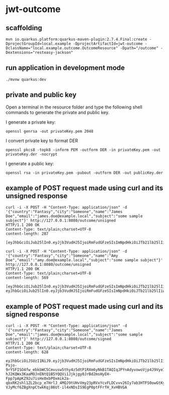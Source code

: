 # jwt-outcome

## scaffolding

```shell
mvn io.quarkus.platform:quarkus-maven-plugin:2.7.4.Final:create -DprojectGroupId=local.example -DprojectArtifactId=jwt-outcome -DclassName="local.example.outcome.OutcomeResource" -Dpath="/outcome" -Dextensions="resteasy-jackson"
```

## run application in development mode

```shell
./mvnw quarkus:dev
```

## private and public key

Open a terminal in the resource folder and type the following shell commands to generate the private and public key.

I generate a private key:

```shell
openssl genrsa -out privateKey.pem 2048
```

I convert private key to format DER

```shell
openssl pkcs8 -topk8 -inform PEM -outform DER -in privateKey.pem -out privateKey.der -nocrypt
```

I generate a public key:

```shell
openssl rsa -in privateKey.pem -pubout -outform DER -out publicKey.der
```

## example of POST request made using curl and its unsigned response

```shell
curl -i -X POST -H "Content-Type: application/json" -d '{"country":"Fantasy","city":"Someone","name":"James Doe","email":"james.doe@example.local","subject":"some sample subject"}' http://127.0.0.1:8080/outcome/unsigned
HTTP/1.1 200 OK
Content-Type: text/plain;charset=UTF-8
content-length: 287

[eyJhbGciOiJub25lIn0.eyJjb3VudHJ5IjoiRmFudGFzeSIsImNpdHkiOiJTb21lb25lIiwibmFtZSI6IkphbWVzIERvZSIsImVtYWlsIjoiamFtZXMuZG9lQGV4YW1wbGUubG9jYWwiLCJzdWIiOiJzb21lIHNhbXBsZSBzdWJqZWN0IiwianRpIjoiOGQ3ZmY2YjgtY2UzMi00MWQ2LThlZWItNjc3NmEzNWQyMTgxIiwiaWF0IjoxNjQ3MTkxNTM2LCJleHAiOjE2NDcxOTUxMzZ9.]
```

```shell
curl -i -X POST -H "Content-Type: application/json" -d '{"country":"Fantasy","city":"Someone","name":"Amy Doe","email":"amy.doe@example.local","subject":"some sample subject"}' http://127.0.0.1:8080/outcome/unsigned
HTTP/1.1 200 OK
Content-Type: text/plain;charset=UTF-8
content-length: 569

[eyJhbGciOiJub25lIn0.eyJjb3VudHJ5IjoiRmFudGFzeSIsImNpdHkiOiJTb21lb25lIiwibmFtZSI6IkphbWVzIERvZSIsImVtYWlsIjoiamFtZXMuZG9lQGV4YW1wbGUubG9jYWwiLCJzdWIiOiJzb21lIHNhbXBsZSBzdWJqZWN0IiwianRpIjoiOGQ3ZmY2YjgtY2UzMi00MWQ2LThlZWItNjc3NmEzNWQyMTgxIiwiaWF0IjoxNjQ3MTkxNTM2LCJleHAiOjE2NDcxOTUxMzZ9., eyJhbGciOiJub25lIn0.eyJjb3VudHJ5IjoiRmFudGFzeSIsImNpdHkiOiJTb21lb25lIiwibmFtZSI6IkFteSBEb2UiLCJlbWFpbCI6ImFteS5kb2VAZXhhbXBsZS5sb2NhbCIsInN1YiI6InNvbWUgc2FtcGxlIHN1YmplY3QiLCJqdGkiOiI2ODQxZGQwMC1jOGIwLTRjYjEtOGI1MC03YTVkY2NmMDI1ZjMiLCJpYXQiOjE2NDcxOTE2NTYsImV4cCI6MTY0NzE5NTI1Nn0.]
```

## example of POST request made using curl and its signed response

```shell
curl -i -X POST -H "Content-Type: application/json" -d '{"country":"Fantasy","city":"Someone","name":"James Doe","email":"james.doe@example.local","subject":"some sample subject"}' http://127.0.0.1:8080/outcome/signed
HTTP/1.1 200 OK
Content-Type: text/plain;charset=UTF-8
content-length: 628

eyJhbGciOiJSUzI1NiJ9.eyJjb3VudHJ5IjoiRmFudGFzeSIsImNpdHkiOiJTb21lb25lIiwibmFtZSI6IkphbWVzIERvZSIsImVtYWlsIjoiamFtZXMuZG9lQGV4YW1wbGUubG9jYWwiLCJzdWIiOiJzb21lIHNhbXBsZSBzdWJqZWN0IiwianRpIjoiNGYzMjk3YzQtNzJhZS00ZmU5LWFmYzktZmUyYzM5ZGZlZWQ3IiwiaWF0IjoxNjQ3MTkwMzg2LCJleHAiOjE2NDcxOTIxODZ9.WJCm5qW1DDaj-Psjo-9rYSFISO4fw_ebkbWC5Cmvusw5thy4z5dtP1RXm6yNkB1TAQIqJPYnAdyvowoVjp4J9VyeIcV2q7kb2SWg9oEsJZgWVnpiOiyxuVESXVZ__sRCz0KlGMVhE-hJ2KQWx3KaaMOJnENtQ1B5YQQVi1Jjkjgy0JrBd2msHyEH-Fpp7pApKZ92u7isHx0xbPOxmik2a-qbxRK2shl1ZL2bcp_e7HrlJ_4MQJ9tUHvVmy23pRVxYcvFLDCvvv26Iy7ab3HTFS0owGtKyS9-VJyMcf6ZBgXnpCtwkKqj86Ut-il4xNDsIS9EgP0ptFFrfH_XvHBVGA
```